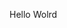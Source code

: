 Hello Wolrd












































































































































































































































































































































































































































































































































































































































































































































































































































































































































































































































































































































































































































































































































































































































































































































































































































































































































































































































































































































































































































































































































































































































































































































































































































































































































































































































































































































































































































































































































































































































































































































































































































































































































































































































































































































































































































































































































































































































































































































































































































































